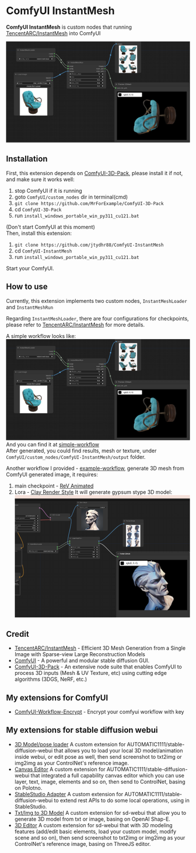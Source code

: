 # ComfyUI InstantMesh

**ComfyUI InstantMesh** is custom nodes that running [TencentARC/InstantMesh](https://github.com/TencentARC/InstantMesh) into ComfyUI

![overall](docs/overall.png)

## Installation

First, this extension depends on [ComfyUI-3D-Pack](https://github.com/MrForExample/ComfyUI-3D-Pack), please install it if not, and make sure it works well:
1. stop ComfyUI if it is running
2. goto `ComfyUI/custom_nodes` dir in terminal(cmd)
3. `git clone https://github.com/MrForExample/ComfyUI-3D-Pack`
4. cd `ComfyUI-3D-Pack`
5. run `install_windows_portable_win_py311_cu121.bat`

(Don't start ComfyUI at this moment)  
Then, install this extension:
1. `git clone https://github.com/jtydhr88/ComfyUI-InstantMesh`
2. cd `ComfyUI-InstantMesh`
3. run `install_windows_portable_win_py311_cu121.bat`

Start your ComfyUI.

## How to use

Currently, this extension implements two custom nodes, `InstantMeshLoader` and `InstantMeshRun`

Regarding `InstantMeshLoader`, there are four configurations for checkpoints, please refer to [TencentARC/InstantMesh](https://github.com/TencentARC/InstantMesh) for more details.

A simple workflow looks like:
![simple-connection](docs/overall.png) 
And you can find it at [simple-workflow](instantMesh-workflow.json)  
After generated, you could find results, mesh or texture, under `ComfyUI/custom_nodes/ComfyUI-InstantMesh/output` folder.

Another workflow I provided - [example-workflow](example-workflow.json), generate 3D mesh from ComfyUI generated image, it requires:
1. main checkpoint - [ReV Animated](https://civitai.com/models/7371/rev-animated)
2. Lora - [Clay Render Style](https://civitai.com/models/108464/clay-render-style)
It will generate gypsum stype 3D model: 
![example-workflow1](docs/example-workflow1.png) 

## Credit
- [TencentARC/InstantMesh](https://github.com/TencentARC/InstantMesh) - Efficient 3D Mesh Generation from a Single Image with Sparse-view Large Reconstruction Models
- [ComfyUI](https://github.com/comfyanonymous/ComfyUI) - A powerful and modular stable diffusion GUI.
- [ComfyUI-3D-Pack](https://github.com/MrForExample/ComfyUI-3D-Pack) - An extensive node suite that enables ComfyUI to process 3D inputs (Mesh & UV Texture, etc) using cutting edge algorithms (3DGS, NeRF, etc.)

## My extensions for ComfyUI
- [ComfyUI-Workflow-Encrypt](https://github.com/jtydhr88/ComfyUI-Workflow-Encrypt) - Encrypt your comfyui workflow with key

## My extensions for stable diffusion webui
- [3D Model/pose loader](https://github.com/jtydhr88/sd-3dmodel-loader) A custom extension for AUTOMATIC1111/stable-diffusion-webui that allows you to load your local 3D model/animation inside webui, or edit pose as well, then send screenshot to txt2img or img2img as your ControlNet's reference image.
- [Canvas Editor](https://github.com/jtydhr88/sd-canvas-editor) A custom extension for AUTOMATIC1111/stable-diffusion-webui that integrated a full capability canvas editor which you can use layer, text, image, elements and so on, then send to ControlNet, basing on Polotno.
- [StableStudio Adapter](https://github.com/jtydhr88/sd-webui-StableStudio) A custom extension for AUTOMATIC1111/stable-diffusion-webui to extend rest APIs to do some local operations, using in StableStudio.
- [Txt/Img to 3D Model](https://github.com/jtydhr88/sd-webui-txt-img-to-3d-model) A custom extension for sd-webui that allow you to generate 3D model from txt or image, basing on OpenAI Shap-E.
- [3D Editor](https://github.com/jtydhr88/sd-webui-3d-editor) A custom extension for sd-webui that with 3D modeling features (add/edit basic elements, load your custom model, modify scene and so on), then send screenshot to txt2img or img2img as your ControlNet's reference image, basing on ThreeJS editor.
